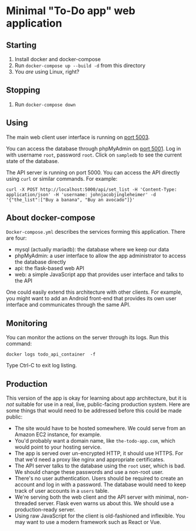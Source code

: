 Minimal "To-Do app" web application
===========

Starting
-------
1. Install docker and docker-compose
2. Run `docker-compose up --build -d` from this directory
3. You *are* using Linux, right?

Stopping
--------
1. Run `docker-compose down`

Using
-----
The main web client user interface is running on [port 5003](http://localhost:5003).

You can access the database through phpMyAdmin on [port 5001](http://localhost:5001/). Log in with username `root`, password `root`. Click on `sampledb` to see the current state of the database.

The API server is running on port 5000. You can access the API directly using `curl` or similar commands. For example:

```
curl -X POST http://localhost:5000/api/set_list -H 'Content-Type: application/json' -H 'username: johnjacobjingleheimer' -d '{"the_list":["Buy a banana", "Buy an avocado"]}'
```

About docker-compose
-----------
`Docker-compose.yml` describes the services forming this application. There are four:

* mysql (actually mariadb): the database where we keep our data
* phpMyAdmin: a user interface to allow the app administrator to access the database directly
* api: the flask-based web API
* web: a simple JavaScript app that provides user interface and talks to the API

One could easily extend this architecture with other clients. For example, you might want to add an Android front-end that provides its own user interface and communicates through the same API.

Monitoring
----------
You can monitor the actions on the server through its logs. Run this command:

```
docker logs todo_api_container  -f
```

Type Ctrl-C to exit log listing.

Production
---------
This version of the app is okay for learning about app architecture, but it is *not* suitable for use in a real, live, public-facing production system. Here are some things that would need to be addressed before this could be made public:

* The site would have to be hosted somewhere. We could serve from an Amazon EC2 instance, for example.
* You'd probably want a domain name, like `the-todo-app.com`, which would point to your hosting service.
* The app is served over un-encrypted HTTP, it should use HTTPS. For that we'd need a proxy like nginx and appropriate certificates.
* The API server talks to the database using the `root` user, which is bad. We should change these passwords and use a non-root user.
* There's no user authentication. Users should be required to create an account and log in with a password. The database would need to keep track of user accounts in a `users` table.
* We're serving both the web client and the API server with minimal, non-threaded server. Flask even warns us about this. We should use a production-ready server.
* Using raw JavaScript for the client is old-fashioned and inflexible. You may want to use a modern framework such as React or Vue.